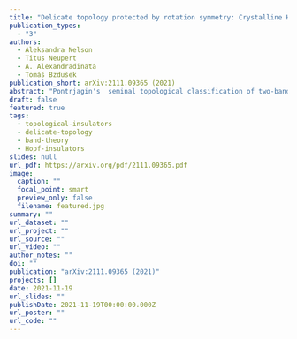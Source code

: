 ```yaml
---
title: "Delicate topology protected by rotation symmetry: Crystalline Hopf insulators and beyond"
publication_types:
  - "3"
authors:
  - Aleksandra Nelson
  - Titus Neupert
  - A. Alexandradinata
  - Tomáš Bzdušek
publication_short: arXiv:2111.09365 (2021)
abstract: "Pontrjagin's  seminal topological classification of two-band Hamiltonians in three momentum dimensions is hereby enriched with the inclusion of a crystallographic rotational symmetry. The enrichment is attributed to a new topological invariant which quantifies a 2π-quantized change in the Berry-Zak phase between a pair of rotation-invariant lines in the bulk, three-dimensional Brillouin zone; because this change is reversed on the complementary section of the Brillouin zone, we refer to this new invariant as a returning Thouless pump (RTP). We find that the RTP is associated to anomalous values for the angular momentum of surface states, which guarantees metallic in-gap states for open boundary condition with sharply terminated hoppings; more generally for arbitrarily terminated hoppings, surface states are characterized by Berry-Zak phases that are quantized to a rational multiple of 2π. The RTP adds to the family of topological invariants (the Hopf and Chern numbers) that are known to classify two-band Hamiltonians in Wigner-Dyson symmetry class A. Of these, the RTP and Hopf invariants are delicate, meaning that they can be trivialized by adding a particular trivial band to either the valence or the conduction subspace. Not all trivial band additions will nullify the RTP invariant, which allows its generalization beyond two-band Hamiltonians to arbitrarily many bands; such generalization is a hallmark of symmetry-protected delicate topology."
draft: false
featured: true
tags:
  - topological-insulators
  - delicate-topology
  - band-theory
  - Hopf-insulators
slides: null
url_pdf: https://arxiv.org/pdf/2111.09365.pdf
image:
  caption: ""
  focal_point: smart
  preview_only: false
  filename: featured.jpg
summary: ""
url_dataset: ""
url_project: ""
url_source: ""
url_video: ""
author_notes: ""
doi: ""
publication: "arXiv:2111.09365 (2021)"
projects: []
date: 2021-11-19
url_slides: ""
publishDate: 2021-11-19T00:00:00.000Z
url_poster: ""
url_code: ""
---
```

